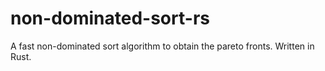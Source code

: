 # non-dominated-sort-rs
A fast non-dominated sort algorithm to obtain the pareto fronts. Written in Rust.
